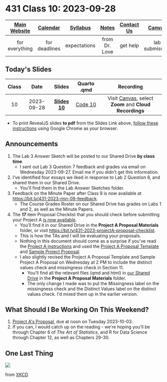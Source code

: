 # 431 Class 10: 2023-09-28

[Main Website](https://thomaselove.github.io/431-2023/) | [Calendar](https://thomaselove.github.io/431-2023/calendar.html) | [Syllabus](https://thomaselove.github.io/431-syllabus-2023/) | [Notes](https://thomaselove.github.io/431-notes/) | [Contact Us](https://thomaselove.github.io/431-2023/contact.html) | [Canvas](https://canvas.case.edu) | [Data and Code](https://github.com/THOMASELOVE/431-data)
:-----------: | :--------------: | :----------: | :---------: | :-------------: | :-----------: | :------------:
for everything | for deadlines | expectations | from Dr. Love | get help | lab submission | for downloads

## Today's Slides

Class | Date | Slides | Quarto .qmd | Recording
:---: | :--------: | :------: | :------: | :-------------:
10 | 2023-09-28 | **[Slides 10](https://thomaselove.github.io/431-slides-2023/class10.html)** | [Code 10](https://thomaselove.github.io/431-slides-2023/class10.qmd) | Visit [Canvas](https://canvas.case.edu/), select **Zoom** and **Cloud Recordings**

- To print RevealJS slides **to pdf** from the Slides Link above, [follow these instructions](https://quarto.org/docs/presentations/revealjs/presenting.html#print-to-pdf) using Google Chrome as your browser.

## Announcements

1. The Lab 3 Answer Sketch will be posted to our Shared Drive **by class time**.
    - I sent out Lab 3 Question 7 feedback and grades via email on Wednesday 2023-09-27. Email me if you didn't get this information.
2. I've identified four essays we liked in response to Lab 2 Question 8, and shared them in our Shared Drive.
    - You'll find them in the Lab Answer Sketches folder.
3. Feedback on the Minute Paper after Class 9 is now available at <https://bit.ly/431-2023-min-09-feedback>.
    - The Course Grades Roster on our Shared Drive has grades on Labs 1 and 2, as well as the Minute Papers.
4. The **17** item Proposal Checklist that you should check before submitting your Project A [is now available](https://bit.ly/431-2023-projectA-proposal-checklist).
    - You'll find it in our Shared Drive in the **Project A Proposal Materials** folder, or visit <https://bit.ly/431-2023-projectA-proposal-checklist>.
    - This is how the TAs and I will be evaluating your proposals.
    - Nothing in this document should come as a surprise if you've read the [Project A instructions](https://thomaselove.github.io/431-projectA-2023/) and used the [Project A Proposal Template](https://rpubs.com/TELOVE/projectA-proposal-template) and [Sample Project Proposal](https://rpubs.com/TELOVE/projectA-sample-proposal).
    - I also slightly revised the Project A Proposal Template and Sample Project A Proposal on Wednesday at 2 PM to include the distinct values check and missingness check in Section 11.
        - You'll find all the relevant files (qmd and html) in [our Shared Drive](https://drive.google.com/file/d/1Az0_5kBEaugxGZ-OcSJ78NRDgDOektPf/view?usp=drive_link) in the **Project A Proposal Materials** folder.
        - The only change I made was to put the Missingness label on the missingness check and the Distinct Values label on the distinct values check. I'd mixed them up in the earlier version.

## What Should I Be Working On This Weekend?

1. [Project A's Proposal](https://thomaselove.github.io/431-projectA-2023/), due at noon on Tuesday 2023-10-03.
2. If you can, I would catch up on the reading - we're hoping you'll be through Chapter 6 of *The Art of Statistics*, and R for Data Science through Chapter 12, as well as Chapters 29-30.

## One Last Thing

![](https://imgs.xkcd.com/comics/inbox.png)

from [XKCD](https://xkcd.com/2181)
